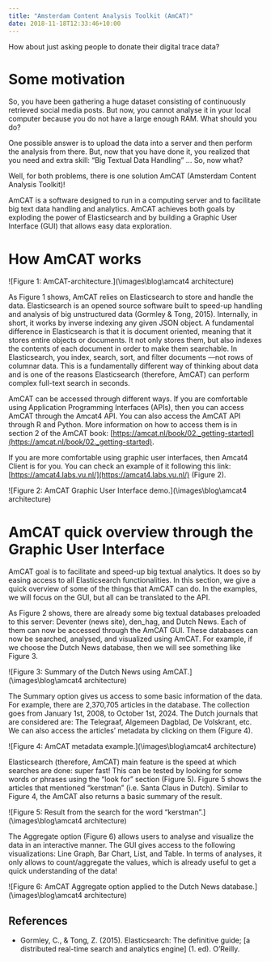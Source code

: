 ```yaml
---
title: "Amsterdam Content Analysis Toolkit (AmCAT)"
date: 2018-11-18T12:33:46+10:00
---
```


How about just asking people to donate their digital trace data?
<!--more-->

# Some motivation

So, you have been gathering a huge dataset consisting of continuously retrieved social media posts. But now, you cannot analyse it in your local computer because you do not have a large enough RAM. What should you do?

One possible answer is to upload the data into a server and then perform the analysis from there. But, now that you have done it, you realized that you need and extra skill: “Big Textual Data Handling” ... So, now what?

Well, for both problems, there is one solution AmCAT (Amsterdam Content Analysis Toolkit)!

AmCAT is a software designed to run in a computing server and to facilitate big text data handling and analytics. AmCAT achieves both goals by exploding the power of Elasticsearch and by building a Graphic User Interface (GUI) that allows easy data exploration. 

# How AmCAT works

![Figure 1: AmCAT-architecture.](\images\blog\amcat4 architecture)

As Figure 1 shows, AmCAT relies on Elasticsearch to store and handle the data. Elasticsearch is an opened source software built to speed-up handling and analysis of big unstructured data (Gormley & Tong, 2015). Internally, in short, it works by inverse indexing any given JSON object. A fundamental difference in Elasticsearch is that it is document oriented, meaning that it stores entire objects or documents. It not only stores them, but also indexes the contents of each document in order to make them searchable. In Elasticsearch, you index, search, sort, and filter documents —not rows of columnar data. This is a fundamentally different way of thinking about data and is one of the reasons Elasticsearch (therefore, AmCAT) can perform complex full-text search in seconds.

AmCAT can be accessed through different ways. If you are comfortable using Application Programming Interfaces (APIs), then you can access AmCAT through the Amcat4 API. You can also access the AmCAT API through R and Python. More information on how to access them is in section 2 of the AmCAT book: [https://amcat.nl/book/02._getting-started](https://amcat.nl/book/02._getting-started). 

If you are more comfortable using graphic user interfaces, then Amcat4 Client is for you. You can check an example of it following this link: [https://amcat4.labs.vu.nl/](https://amcat4.labs.vu.nl/) (Figure 2).

![Figure 2: AmCAT Graphic User Interface demo.](\images\blog\amcat4 architecture)

# AmCAT quick overview through the Graphic User Interface

AmCAT goal is to facilitate and speed-up big textual analytics. It does so by easing access to all Elasticsearch functionalities. In this section, we give a quick overview of some of the things that AmCAT can do. In the examples, we will focus on the GUI, but all can be translated to the API.

As Figure 2 shows, there are already some big textual databases preloaded to this server: Deventer (news site), den_hag, and Dutch News. Each of them can now be accessed through the AmCAT GUI. These databases can now be searched, analysed, and visualized using AmCAT. For example, if we choose the Dutch News database, then we will see something like Figure 3.

![Figure 3: Summary of the Dutch News using AmCAT.](\images\blog\amcat4 architecture)

The Summary option gives us access to some basic information of the data. For example, there are 2,370,705 articles in the database. The collection goes from January 1st, 2008, to October 1st, 2024. The Dutch journals that are considered are: The Telegraaf, Algemeen Dagblad, De Volskrant, etc. We can also access the articles’ metadata by clicking on them (Figure 4). 

![Figure 4: AmCAT metadata example.](\images\blog\amcat4 architecture)

Elasticsearch (therefore, AmCAT) main feature is the speed at which searches are done: super fast! This can be tested by looking for some words or phrases using the “look for” section (Figure 5). Figure 5 shows the articles that mentioned “kerstman” (i.e. Santa Claus in Dutch). Similar to Figure 4, the AmCAT also returns a basic summary of the result. 

![Figure 5: Result from the search for the word “kerstman”.](\images\blog\amcat4 architecture)

The Aggregate option (Figure 6) allows users to analyse and visualize the data in an interactive manner. The GUI gives access to the following visualizations: Line Graph, Bar Chart, List, and Table. In terms of analyses, it only allows to count/aggregate the values, which is already useful to get a quick understanding of the data!

![Figure 6: AmCAT Aggregate option applied to the Dutch News database.](\images\blog\amcat4 architecture)


## References

* Gormley, C., & Tong, Z. (2015). Elasticsearch: The definitive guide; [a distributed real-time search and analytics engine] (1. ed). O’Reilly.











